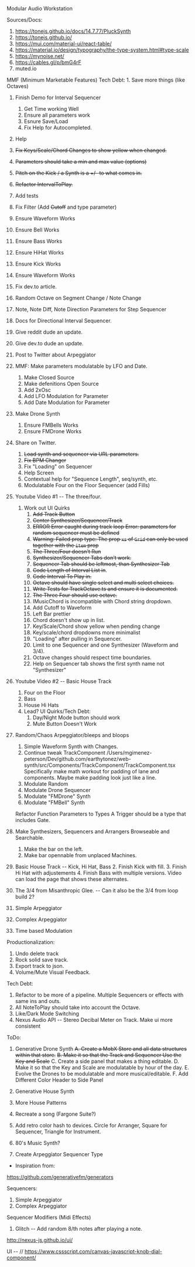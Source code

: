 Modular Audio Workstation

Sources/Docs:
1. https://tonejs.github.io/docs/14.7.77/PluckSynth
2. https://tonejs.github.io/
3. https://mui.com/material-ui/react-table/
4. https://material.io/design/typography/the-type-system.html#type-scale
5. https://mynoise.net/
6. https://cables.gl/p/bmG4rF
7. muted.io
    
MMF (Minimum Marketable Features)
Tech Debt: 1. Save more things (like Octaves)

1. Finish Demo for Interval Sequencer
    1. Get Time working Well
    2. Ensure all parameters work
    3. Esnure Save/Load
    4. Fix Help for Autocompleted.

1. Help
  1. ~~Fix Keys/Scale/Chord Changes to show yellow when changed.~~
  2. ~~Parameters should take a min and max value (options)~~
  18. ~~Pitch on the Kick / a Synth is a +/- to what comes in.~~
  3. ~~Refactor IntervalToPlay.~~
  2. Add tests
  4. Fix Filter (Add ~~Cutoff~~ and type parameter)
  5. Ensure Waveform Works
  6. Ensure Bell Works
  7. Ensure Bass Works
  8. Ensure HiHat Works
  9. Ensure Kick Works
  10. Ensure Waveform Works
  11. Fix dev.to article.
  13. Random Octave on Segment Change / Note Change
  14. Note, Note Diff, Note Direction Parameters for Step Sequencer
  15. Docs for Directional Interval Sequencer.
  16. Give reddit dude an update.
  17. Give dev.to dude an update.
  12. Post to Twitter about Arpeggiator

  
2. MMF: Make parameters modulatable by LFO and Date.
    1. Make Closed Source
    2. Make defenitions Open Source
    3. Add 2xOsc
    4. Add LFO Modulation for Parameter
    4. Add Date Modulation for Parameter

3. Make Drone Synth
    1. Ensure FMBells Works
    2. Ensure FMDrone Works

1. Share on Twitter.
    1. ~~Load synth and sequencer via URL parameters.~~
    2. ~~Fix BPM Changer~~
    3. Fix "Loading" on Sequencer
    3. Help Screen
    4. Contextual help for "Sequence Length", seq/synth, etc.
    5. Modulatable Four on the Floor Sequencer (add Fills)


1. Youtube Video #1 -- The three/four.
    1. Work out UI Quirks
        1. ~~Add Track Button~~
        2. ~~Center Synthesizer/Sequencer/Track~~
        3. ~~ERROR Error caught during track loop Error: parameters for random sequencer must be defined~~
        4. ~~Warning: Failed prop type: The prop `xs` of `Grid` can only be used together with the `item` prop~~
        5. ~~The Three/Four doesn't Run~~ 
        6. ~~Synthesizer/Sequencer Tabs don't work.~~
        7. ~~Sequencer Tab should be leftmost, than Synthesizer Tab~~
        8. ~~Code Length of Interval List in~~.
        8. ~~Code Interval To Play in.~~
        9. ~~Octave should have single select and multi select choices.~~
        10. ~~Write Tests for TrackOctave.ts and ensure it is documented.~~
        11. ~~The Three Four should use octave.~~
        12. IMusicChord is incompatible with Chord string dropdown.
        12. Add Cutoff to Waveform
        13. Left Bar prettier
        14. Chord doesn't show up in list.
        15. Key/Scale/Chord show yellow when pending change
        16. Key/scale/chord dropdowns more minimalist
        17. "Loading" after pulling in Sequencer.
        18. Limit to one Sequencer and one Synthesizer (Waveform and 3/4).
        19. Octave changes should respect time boundaries.
        20. Help on Sequencer tab shows the first synth name not "Synthesizer"
2. Youtube Video #2 -- Basic House Track
    1. Four on the Floor
    2. Bass
    3. House Hi Hats
    4. Lead?
    UI Quirks/Tech Debt:
        1. Day/Night Mode button should work
        2. Mute Button Doesn't Work
    



1. Random/Chaos Arpeggiator/bleeps and bloops
    1. Simple Waveform Synth with Changes.
    2. Continue tweak TrackComponent 
        /Users/mgimenez-peterson/Dev/github.com/earthytonez/web-synth/src/Components/TrackComponent/TrackComponent.tsx
        Specifically make math workout for padding of lane and components.  Maybe make padding look just like a line.
    2. Modulate Random
    3. Modulate Drone Sequencer
    4. Modulate "FMDrone" Synth
    5. Modulate "FMBell" Synth

    Refactor Function Parameters to Types
    A Trigger should be a type that includes Gate.

2. Make Synthesizers, Sequencers and Arrangers Browseable and Searchable.
    1. Make the bar on the left.
    2. Make bar opennable from unplaced Machines.
    
2. Basic House Track -- Kick, Hi Hat, Bass
    2. Finish Kick with fill.
    3. Finish Hi Hat with adjustements
    4. Finish Bass with multiple versions.
        Video can load the page that shows these alternates.
2. The 3/4 from Misanthropic Glee. -- Can it also be the 3/4 from loop build 2?
3. Simple Arpeggiator
4. Complex Arpeggiator
5. Time based Modulation


Productionalization:
1. Undo delete track
2. Rock solid save track.
3. Export track to json.    
4. Volume/Mute Visual Feedback.

Tech Debt:
1. Refactor to be more of a pipeline.  Multiple Sequencers or effects with same ins and outs.
2. All NoteToPlay should take into account the Octave.
3. Like/Dark Mode Switching
4. Nexus Audio API -- Stereo Decibal Meter on Track.
Make ui more consistent


ToDo:
1. Generative Drone Synth
    ~~A. Create a MobX Store and all data structures within that store.~~
    ~~B. Make it so that the Track and Sequencer Use the Key and Scale~~
    C. Create a side panel that makes a thing editable.
    D. Make it so that the Key and Scale are modulatable by hour of the day.
    E. Evolve the Drones to be modulatable and more musical/editable.
    F. Add Different Color Header to Side Panel

2. Generative House Synth
3. More House Patterns
4. Recreate a song (Fargone Suite?)
5. Add retro color hash to devices.   Circle for Arranger, Square for Sequencer, Triangle for Instrument.
6. 80's Music Synth?

7. Create Arpeggiator Sequencer Type

* Inspiration from:

https://github.com/generativefm/generators

Sequencers:
1. Simple Arpeggiator
2. Complex Arpeggiator

Sequencer Modifiers (Midi Effects)
1. Glitch -- Add random 8/th notes after playing a note.


http://nexus-js.github.io/ui/


UI -- 
// https://www.cssscript.com/canvas-javascript-knob-dial-component/